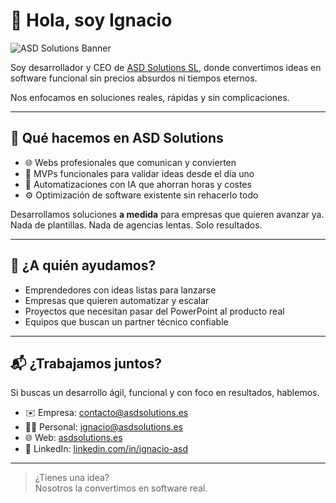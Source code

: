 # 👋 Hola, soy Ignacio

![ASD Solutions Banner](https://camo.githubusercontent.com/86ab13eb7d4de12a8f09a332b17c5ecda707f63bb7832b5493ee4b824c9a2cba/68747470733a2f2f6d656469612e6c6963646e2e636f6d2f646d732f696d6167652f76322f44344433444151473458795a4d4762476666672f696d6167652d7363616c655f3139315f313132382f4234445a632e46453772475541632d2f302f313734393039333230383233352f6173645f736f6c7574696f6e735f736c5f636f7665723f653d3137343937353132303026763d6265746126743d59753563424d4f6845356735676f5443467344386a77446e4a6e3631346a334b3632666f53433268653545)

Soy desarrollador y CEO de [ASD Solutions SL](https://asdsolutions.es), donde convertimos ideas en software funcional sin precios absurdos ni tiempos eternos.

Nos enfocamos en soluciones reales, rápidas y sin complicaciones.

---

## 🚀 Qué hacemos en ASD Solutions

- 🌐 Webs profesionales que comunican y convierten  
- 🚀 MVPs funcionales para validar ideas desde el día uno  
- 🤖 Automatizaciones con IA que ahorran horas y costes  
- ⚙️ Optimización de software existente sin rehacerlo todo

Desarrollamos soluciones **a medida** para empresas que quieren avanzar ya.  
Nada de plantillas. Nada de agencias lentas. Solo resultados.

---

## 🎯 ¿A quién ayudamos?

- Emprendedores con ideas listas para lanzarse  
- Empresas que quieren automatizar y escalar  
- Proyectos que necesitan pasar del PowerPoint al producto real  
- Equipos que buscan un partner técnico confiable

---

## 📬 ¿Trabajamos juntos?

Si buscas un desarrollo ágil, funcional y con foco en resultados, hablemos.

- ✉️ Empresa: [contacto@asdsolutions.es](mailto:contacto@asdsolutions.es)  
- 👨‍💻 Personal: [ignacio@asdsolutions.es](mailto:ignacio@asdsolutions.es)  
- 🌐 Web: [asdsolutions.es](https://asdsolutions.es)  
- 💼 LinkedIn: [linkedin.com/in/ignacio-asd](https://www.linkedin.com/in/ignacio-asd)

---

> ¿Tienes una idea?  
> Nosotros la convertimos en software real.
